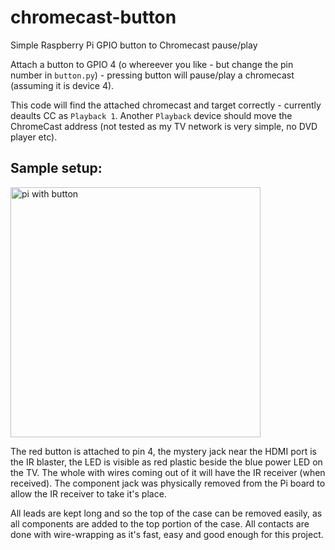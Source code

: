 # chromecast-button
Simple Raspberry Pi GPIO button to Chromecast pause/play

Attach a button to GPIO 4 (o whereever you like - but change the pin number in `button.py`) - pressing button will pause/play a chromecast (assuming it is device 4).

This code will find the attached chromecast and target correctly - currently deaults CC as `Playback 1`.  Another `Playback` device should move the ChromeCast address (not tested as my TV network is very simple, no DVD player etc).

## Sample setup:

<img src="https://cloud.githubusercontent.com/assets/1051995/24589933/2cedf5c0-17b1-11e7-962b-c11e362251a2.JPG" alt="pi with button" width="400" >

The red button is attached to pin 4, the mystery jack near the HDMI port is the IR blaster, the LED is visible as red plastic beside the blue power LED on the TV.  The whole with wires coming out of it will have the IR receiver (when received).  The component jack was physically removed from the Pi board to allow the IR receiver to take it's place.  

All leads are kept long and so the top of the case can be removed easily, as all components are added to the top portion of the case.  All contacts are done with wire-wrapping as it's fast, easy and good enough for this project.
